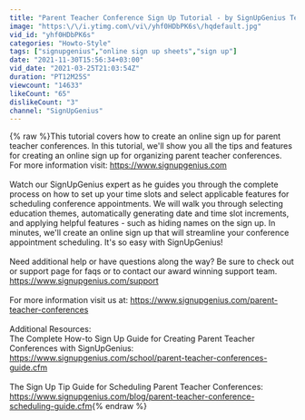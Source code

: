 ```yaml
---
title: "Parent Teacher Conference Sign Up Tutorial - by SignUpGenius Team"
image: "https:\/\/i.ytimg.com\/vi\/yhf0HDbPK6s\/hqdefault.jpg"
vid_id: "yhf0HDbPK6s"
categories: "Howto-Style"
tags: ["signupgenius","online sign up sheets","sign up"]
date: "2021-11-30T15:56:34+03:00"
vid_date: "2021-03-25T21:03:54Z"
duration: "PT12M25S"
viewcount: "14633"
likeCount: "65"
dislikeCount: "3"
channel: "SignUpGenius"
---
```

{% raw %}This tutorial covers how to create an online sign up for parent teacher conferences. In this tutorial, we'll show you all the tips and features for creating an online sign up for organizing parent teacher conferences. For more information visit: <a rel="nofollow" target="blank" href="https://www.signupgenius.com">https://www.signupgenius.com</a><br /><br />Watch our SignUpGenius expert as he guides you through the complete process on how to set up your time slots and select applicable features for scheduling conference appointments. We will walk you through selecting education themes, automatically generating date and time slot increments, and applying helpful features - such as hiding names on the sign up. In minutes, we'll create an online sign up that will streamline your conference appointment scheduling. It's so easy with SignUpGenius!<br /><br />Need additional help or have questions along the way? Be sure to check out or support page for faqs or to contact our award winning support team. <a rel="nofollow" target="blank" href="https://www.signupgenius.com/support">https://www.signupgenius.com/support</a><br /><br />For more information visit us at: <a rel="nofollow" target="blank" href="https://www.signupgenius.com/parent-teacher-conferences">https://www.signupgenius.com/parent-teacher-conferences</a><br /><br />Additional Resources: <br />The Complete How-to Sign Up Guide for Creating Parent Teacher Conferences with SignUpGenius: <a rel="nofollow" target="blank" href="https://www.signupgenius.com/school/parent-teacher-conferences-guide.cfm">https://www.signupgenius.com/school/parent-teacher-conferences-guide.cfm</a><br /><br />The Sign Up Tip Guide for Scheduling Parent Teacher Conferences: <a rel="nofollow" target="blank" href="https://www.signupgenius.com/blog/parent-teacher-conference-scheduling-guide.cfm">https://www.signupgenius.com/blog/parent-teacher-conference-scheduling-guide.cfm</a>{% endraw %}
